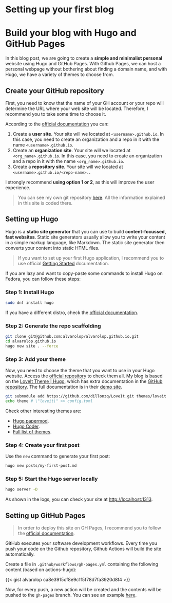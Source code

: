 # Setting up your first blog


# Build your blog with Hugo and GitHub Pages

In this blog post, we are going to create a **simple and minimalist personal** website using Hugo and GitHub Pages. With Github Pages, we can host a personal webpage without bothering about finding a domain name, and with Hugo, we have a variety of themes to choose from.

## Create your GitHub repository

First, you need to know that the name of your GH account or your repo will determine the URL where your web site will be located. Therefore, I recommend you to take some time to choose it.

According to the [official documentation](https://docs.github.com/en/pages/getting-started-with-github-pages/creating-a-github-pages-site#creating-a-repository-for-your-site) you can:

1. Create a **user site**. Your site will we located at `<username>.github.io`. In this case, you need to create an organization and a repo in it with the name `<username>.github.io`.
2. Create an **organization site**. Your site will we located at `<org_name>.github.io`. In this case, you need to create an organization and a repo in it with the name `<org_name>.github.io`.
3. Create a **repository site**. Your site will we located at `<username>.github.io/<repo-name>`. . 

I strongly recommend **using option 1 or 2**, as this will improve the user experience.

> You can see my own git repository [here](https://github.com/alvarolop/alvarolop.github.io). All the information explained in this site is coded there.

## Setting up Hugo

Hugo is a **static site generator** that you can use to build **content-focussed, fast websites**. Static site generators usually allow you to write your content in a simple markup language, like Markdown. The static site generator then converts your content into static HTML files.

> If you want to set up your first Hugo application, I recommend you to use official [Getting Started](https://gohugo.io/getting-started/quick-start/) documentation. 
 
If you are lazy and want to copy-paste some commands to install Hugo on Fedora, you can follow these steps:

### Step 1: Install Hugo

```bash
sudo dnf install hugo
```

If you have a different distro, check the [official documentation](https://gohugo.io/getting-started/installing/#fedora-red-hat-and-centos).


### Step 2: Generate the repo scaffolding

```bash
git clone git@github.com:alvarolop/alvarolop.github.io.git
cd alvarolop.github.io
hugo new site . --force
```


### Step 3: Add your theme

Now, you need to choose the theme that you want to use in your Hugo website. Access the [official repository](https://themes.gohugo.io) to check them all. My blog is based on the [LoveIt Theme | Hugo](https://themes.gohugo.io/themes/loveit/), which has extra documentation in the [GitHub repository](https://github.com/dillonzq/LoveIt). The full documentation is in their [demo site](https://hugoloveit.com/).

```bash
git submodule add https://github.com/dillonzq/LoveIt.git themes/loveit
echo theme # \"loveit\" >> config.toml
```

Check other interesting themes are:
* [Hugo papermod](https://themes.gohugo.io/themes/hugo-papermod).
* [Hugo Coder](https://github.com/luizdepra/hugo-coder/).
* [Full list of themes](https://themes.gohugo.io/).


### Step 4: Create your first post

Use the `new` command to generate your first post:

```bash
hugo new posts/my-first-post.md
```



### Step 5: Start the Hugo server locally

```bash
hugo server -D
```

As shown in the logs, you can check your site at <http://localhost:1313>.


## Setting up GitHub Pages

> In order to deploy this site on GH Pages, I recommend you to follow the [official documentation](https://gohugo.io/hosting-and-deployment/hosting-on-github/#build-hugo-with-github-action
).

GitHub executes your software development workflows. Every time you push your code on the Github repository, Github Actions will build the site automatically.

Create a file in `.github/workflows/gh-pages.yml` containing the following content (based on actions-hugo):

{{< gist alvarolop ca8e3915cf8e9c1f5f78d7fa3920d8f4 >}}

Now, for every push, a new action will be created and the contents will be pushed to the `gh-pages` branch. You can see an example [here](https://github.com/alvarolop/alvarolop.github.io/tree/gh-pages).



